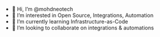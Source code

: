 - 👋 Hi, I’m @mohdneotech
- 👀 I’m interested in Open Source, Integrations, Automation
- 🌱 I’m currently learning Infrastructure-as-Code
- 💞️ I’m looking to collaborate on integrations & automations

<!---
mohdneotech/mohdneotech is a ✨ special ✨ repository because its `README.md` (this file) appears on your GitHub profile.
You can click the Preview link to take a look at your changes.
--->
